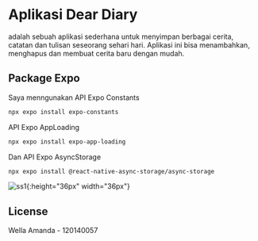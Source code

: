 # Aplikasi Dear Diary

adalah sebuah aplikasi sederhana untuk menyimpan berbagai cerita, catatan dan tulisan seseorang sehari hari. 
Aplikasi ini bisa menambahkan, menghapus dan membuat cerita baru dengan mudah. 
## Package Expo

Saya menngunakan API Expo Constants

```bash
npx expo install expo-constants
```
API Expo AppLoading 
```bash
npx expo install expo-app-loading
```
Dan API Expo AsyncStorage
```bash
npx expo install @react-native-async-storage/async-storage
```

![ss1](https://user-images.githubusercontent.com/103342778/227731183-48b07112-2cd5-46dd-ac47-4086a362c4f8.jpeg){:height="36px" width="36px"}



## License
Wella Amanda - 120140057
